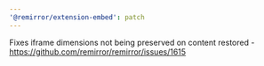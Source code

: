 ```yaml
---
'@remirror/extension-embed': patch
---
```


Fixes iframe dimensions not being preserved on content restored - https://github.com/remirror/remirror/issues/1615
